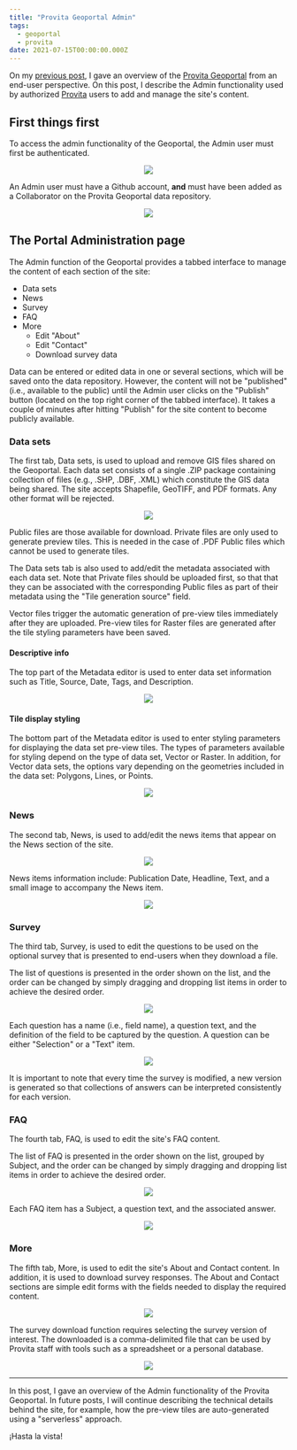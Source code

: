```yaml
---
title: "Provita Geoportal Admin"
tags:
  - geoportal
  - provita
date: 2021-07-15T00:00:00.000Z
---
```


On my [previous post](/post/2021-06-02-geoportal-provita/), I gave an overview of the [Provita Geoportal](https://geoportal.provita.org.ve/en/) from an end-user perspective. On this post, I describe the Admin functionality used by authorized [Provita](https://www.provita.org.ve/) users to add and manage the site's content.

<!--more-->

## First things first

To access the admin functionality of the Geoportal, the Admin user must first be authenticated.

<p align="center">
  <img src="/images/uploads/github-connect.png"/>
</p>

An Admin user must have a Github account, **and** must have been added as a Collaborator on the Provita Geoportal data repository.

<p align="center">
  <img src="/images/uploads/github-login.png"/>
</p>


## The Portal Administration page

The Admin function of the Geoportal provides a tabbed interface to manage the content of each section of the site:

* Data sets
* News
* Survey
* FAQ
* More
  * Edit "About"
  * Edit "Contact"
  * Download survey data

Data can be entered or edited data in one or several sections, which will be saved onto the data repository. However, the content will not be "published" (i.e., available to the public) until the Admin user clicks on the "Publish" button (located on the top right corner of the tabbed interface). It takes a couple of minutes after hitting "Publish" for the site content to become publicly available.

### Data sets

The first tab, Data sets, is used to upload and remove GIS files shared on the Geoportal. Each data set consists of a single .ZIP package  containing collection of files (e.g., .SHP, .DBF, .XML) which constitute the GIS data being shared. The site accepts Shapefile, GeoTIFF, and PDF formats. Any other format will be rejected.

<p align="center">
  <img src="/images/uploads/geoportal-admin.png"/>
</p>

Public files are those available for download. Private files are only used to generate preview tiles. This is needed in the case of .PDF Public files which cannot be used to generate tiles.

The Data sets tab is also used to add/edit the metadata associated with each data set. Note that Private files should be uploaded first, so that that they can be associated with the corresponding Public files as part of their metadata using the "Tile generation source" field.

Vector files trigger the automatic generation of pre-view tiles immediately after they are uploaded. Pre-view tiles for Raster files are generated after the tile styling parameters have been saved.

#### Descriptive info

The top part of the Metadata editor is used to enter data set information such as Title, Source, Date, Tags, and Description.

<p align="center">
  <img src="/images/uploads/geoportal-admin-meta-1.png"/>
</p>

#### Tile display styling

The bottom part of the Metadata editor is used to enter styling parameters for displaying the data set pre-view tiles. The types of parameters available for styling depend on the type of data set, Vector or Raster. In addition, for Vector data sets, the options vary depending on the geometries included in the data set: Polygons, Lines, or Points.

<p align="center">
  <img src="/images/uploads/geoportal-admin-meta-2.png"/>
</p>

### News

The second tab, News, is used to add/edit the news items that appear on the News section of the site.

<p align="center">
  <img src="/images/uploads/geoportal-admin-news-1.png"/>
</p>

News items information include: Publication Date, Headline, Text, and a small image to accompany the News item.

<p align="center">
  <img src="/images/uploads/geoportal-admin-news-2.png"/>
</p>

### Survey

The third tab, Survey, is used to edit the questions to be used on the optional survey that is presented to end-users when they download a file.

The list of questions is presented in the order shown on the list, and the order can be changed by simply dragging and dropping list items in order to achieve the desired order.

<p align="center">
  <img src="/images/uploads/geoportal-admin-survey-2.png"/>
</p>

Each question has a name (i.e., field name), a question text, and the definition of the field to be captured by the question. A question can be either "Selection" or a "Text" item.

<p align="center">
  <img src="/images/uploads/geoportal-admin-survey-1.png"/>
</p>

It is important to note that every time the survey is modified, a new version is generated so that collections of answers can be interpreted consistently for each version.

### FAQ

The fourth tab, FAQ, is used to edit the site's FAQ content.

The list of FAQ is presented in the order shown on the list, grouped by Subject, and the order can be changed by simply dragging and dropping list items in order to achieve the desired order.

<p align="center">
  <img src="/images/uploads/geoportal-admin-faq-1.png"/>
</p>

Each FAQ item has a Subject, a question text, and the associated answer.

<p align="center">
  <img src="/images/uploads/geoportal-admin-faq-2.png"/>
</p>

### More

The fifth tab, More, is used to edit the site's About and Contact content. In addition, it is used to download survey responses. The About and Contact sections are simple edit forms with the fields needed to display the required content.

<p align="center">
  <img src="/images/uploads/geoportal-admin-more-1.png"/>
</p>

The survey download function requires selecting the survey version of interest. The downloaded is a comma-delimited file that can be used by Provita staff with tools such as a spreadsheet or a personal database.

<p align="center">
  <img src="/images/uploads/geoportal-admin-more-2.png"/>
</p>

---

In this post, I gave an overview of the Admin functionality of the Provita Geoportal. In future posts, I will continue describing the technical details behind the site, for example, how the pre-view tiles are auto-generated using a "serverless" approach.

¡Hasta la vista!
